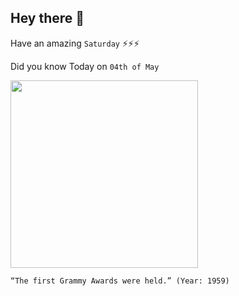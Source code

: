 ## Hey there 👋
Have an amazing `Saturday` ⚡⚡⚡

Did you know Today on `04th of May`
 
 [<img src="https://www.grammy.com/sites/com/files/59.5_dean_martin_sammy_davis_jr.jpg" width="300" />](https://en.wikipedia.org/wiki/1st_Annual_Grammy_Awards) 
 ```
“The first Grammy Awards were held.” (Year: 1959)
```
